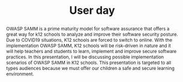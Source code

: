 ---
url: /user-day/2021/implementation-of-samm-in-k12-schools/
type: user-day
title: User day
name: Implementation of OWASP SAMM in K12 schools
speaker: Deveeshree Nayak
image: /img/people/Deveeshree_Nayak.jpg
affiliation: University of Washington, Tacoma 
role: Assistant Teaching Professor
linkedin: "http://linkedin.com/in/deveeshree"
abstract: |
    OWASP SAMM is a prime maturity model for software assurance that offers a great way for k12 schools to analyze and improve their software security posture. Due to COVID19 situations, K12 schools are forced to switch to online. With the implementation OWASP SAMM, K12 schools will be risk-driven in nature and it will help teachers and students to learn, implement and improve secure software practices. In this presentation, I will be discussing possible implementation scenarios of OWASP SAMM in K12 schools. This presentation is targeted to all types audiences because we must offer our children a safe and secure learning environment. 
bio: | 
    A cybersecurity and IT Professor at the UW Tacoma with a diverse background in the field of cybersecurity (information system, computer engineering, and criminology and criminal justice), Deveeshree Nayak is a member of the inclusion working group of WiCyS and has been a member of WiCyS since 2014. She is also a member of Anita Borg Institute, OWASP, IEEE, ACM, etc. She has master’s in IS, CE, and criminology. Nayak has taught/trained over 1,000 underrepresented people in STEM as a volunteer and as a trainer. She is a part of the review and program committee for GHC Security and Privacy, I4CS, SciPy 2019, RESPECT 2020.
---